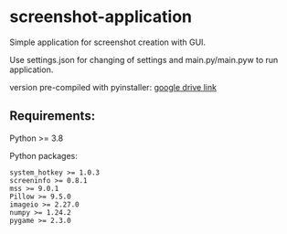 # screenshot-application
Simple application for screenshot creation with GUI.

Use settings.json for changing of settings and main.py/main.pyw to run application.

version pre-compiled with pyinstaller: [google drive link](https://drive.google.com/drive/folders/1nunUMf05VlBdpDKietf5ET_Ts7On6Ejd?usp=sharing)


## Requirements:

  Python >= 3.8


  Python packages:
  
    system_hotkey >= 1.0.3
    screeninfo >= 0.8.1
    mss >= 9.0.1
    Pillow >= 9.5.0
    imageio >= 2.27.0
    numpy >= 1.24.2
    pygame >= 2.3.0
